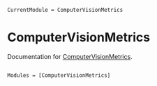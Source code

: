 ```@meta
CurrentModule = ComputerVisionMetrics
```

# ComputerVisionMetrics

Documentation for [ComputerVisionMetrics](https://github.com/Dale-Black/ComputerVisionMetrics.jl).

```@index
```

```@autodocs
Modules = [ComputerVisionMetrics]
```
